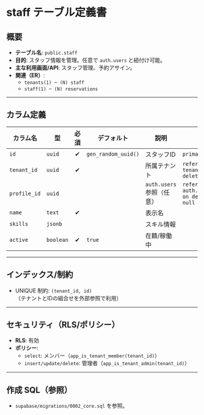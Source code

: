 # staff テーブル定義書

## 概要
- **テーブル名**: `public.staff`
- **目的**: スタッフ情報を管理。任意で `auth.users` と紐付け可能。
- **主な利用画面/API**: スタッフ管理、予約アサイン。
- **関連（ER）**:
  - `tenants(1) ─ (N) staff`
  - `staff(1) ─ (N) reservations`

---

## カラム定義

| カラム名 | 型 | 必須 | デフォルト | 説明 | 制約 |
| --- | --- | :-: | --- | --- | --- |
| `id` | `uuid` | ✔︎ | `gen_random_uuid()` | スタッフID | `primary key` |
| `tenant_id` | `uuid` | ✔︎ |  | 所属テナント | `references tenants(id) on delete cascade` |
| `profile_id` | `uuid` |  |  | `auth.users` 参照（任意） | `references auth.users(id) on delete set null` |
| `name` | `text` | ✔︎ |  | 表示名 |  |
| `skills` | `jsonb` |  |  | スキル情報 |  |
| `active` | `boolean` | ✔︎ | `true` | 在籍/稼働中 |  |

---

## インデックス/制約
- UNIQUE 制約: `(tenant_id, id)`（テナントとIDの組合せを外部参照で利用）

---

## セキュリティ（RLS/ポリシー）
- **RLS**: 有効
- **ポリシー**:
  - `select`: メンバー（`app_is_tenant_member(tenant_id)`）
  - `insert/update/delete`: 管理者（`app_is_tenant_admin(tenant_id)`）

---

## 作成 SQL（参照）
- `supabase/migrations/0002_core.sql` を参照。
